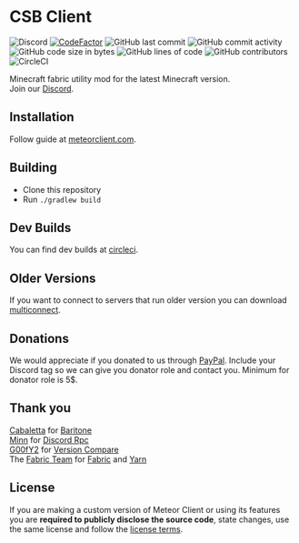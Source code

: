 # CSB Client
![Discord](https://img.shields.io/discord/689197705683140636?logo=discord)
[![CodeFactor](https://www.codefactor.io/repository/github/meteordevelopment/meteor-client/badge)](https://www.codefactor.io/repository/github/meteordevelopment/meteor-client)
![GitHub last commit](https://img.shields.io/github/last-commit/MeteorDevelopment/meteor-client)
![GitHub commit activity](https://img.shields.io/github/commit-activity/w/MeteorDevelopment/meteor-client)
![GitHub code size in bytes](https://img.shields.io/github/languages/code-size/MeteorDevelopment/meteor-client)
![GitHub lines of code](https://tokei.rs/b1/github/MeteorDevelopment/meteor-client)
![GitHub contributors](https://img.shields.io/github/contributors/MeteorDevelopment/meteor-client)
![CircleCI](https://circleci.com/gh/MeteorDevelopment/meteor-client/tree/master.svg?style=svg)

Minecraft fabric utility mod for the latest Minecraft version.  
Join our [Discord](https://discord.gg/gvV6YshfCx).

## Installation
Follow guide at [meteorclient.com](https://meteorclient.com/info).

## Building
- Clone this repository
- Run `./gradlew build`

## Dev Builds
You can find dev builds at [circleci](https://app.circleci.com/pipelines/github/MeteorDevelopment/meteor-client?branch=master).

## Older Versions
If you want to connect to servers that run older version you can download [multiconnect](https://www.curseforge.com/minecraft/mc-mods/multiconnect).

## Donations
We would appreciate if you donated to us through [PayPal](https://paypal.me/MineGame159). Include your Discord tag so we can give you donator role and contact you. Minimum for donator role is 5$.

## Thank you
[Cabaletta](https://github.com/cabaletta) for [Baritone](https://github.com/cabaletta/baritone)  
[Minn](https://github.com/MinnDevelopment) for [Discord Rpc](https://github.com/MinnDevelopment/java-discord-rpc)  
[G00fY2](https://github.com/G00fY2) for [Version Compare](https://github.com/G00fY2/version-compare)  
The [Fabric Team](https://github.com/FabricMC) for [Fabric](https://github.com/FabricMC/fabric-loader) and [Yarn](https://github.com/FabricMC/yarn)

## License
If you are making a custom version of Meteor Client or using its features you are **required to publicly disclose the source code**, state changes, use the same license and follow the [license terms](https://github.com/MeteorDevelopment/meteor-client/blob/master/LICENSE).
